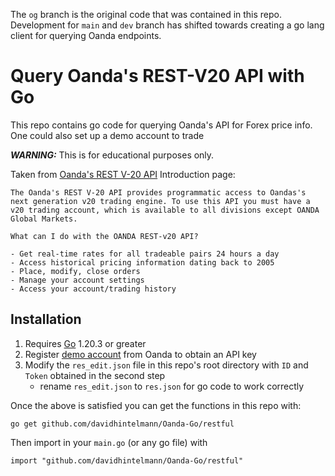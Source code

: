 The `og` branch is the original code that was contained in this repo. Development for `main` and `dev` branch has shifted towards creating a go lang client for querying Oanda endpoints.
# Query Oanda's REST-V20 API with Go

This repo contains go code for querying Oanda's API for Forex price info. One could also set up a demo account to trade

***WARNING:*** This is for educational purposes only.

Taken from [Oanda's REST V-20 API](https://developer.oanda.com/rest-live-v20/introduction/) Introduction page:

    The Oanda's REST V-20 API provides programmatic access to Oandas's next generation v20 trading engine. To use this API you must have a v20 trading account, which is available to all divisions except OANDA Global Markets.

    What can I do with the OANDA REST-v20 API?

    - Get real-time rates for all tradeable pairs 24 hours a day
    - Access historical pricing information dating back to 2005
    - Place, modify, close orders
    - Manage your account settings
    - Access your account/trading history


## Installation

1. Requires [Go](https://go.dev/dl/) 1.20.3 or greater
2. Register [demo account](https://fxtrade.oanda.com/your_account/fxtrade/register/gate?utm_source=oandaapi&utm_medium=link&utm_campaign=devportaldocs_demo) from Oanda to obtain an API key
3. Modify the `res_edit.json` file in this repo's root directory with `ID` and `Token` obtained in the second step
   - rename `res_edit.json` to `res.json` for go code to work correctly

Once the above is satisfied you can get the functions in this repo with:

    go get github.com/davidhintelmann/Oanda-Go/restful

Then import in your `main.go` (or any go file) with 

    import "github.com/davidhintelmann/Oanda-Go/restful"